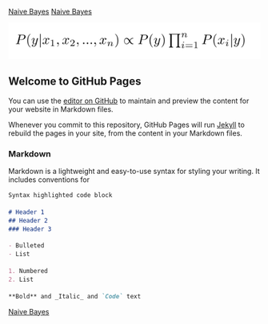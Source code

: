 <a href="https://raw.githubusercontent.com/LouisJEANPIERRE/site/master/Naive_Bayes.html">Naive Bayes</a>
<a href="https://raw.githubusercontent.com/LouisJEANPIERRE/site/master/NaiveBayes.md/Naive_Bayes.html">Naive Bayes</a>

<p><img src="NB4.PNG" alt="title"></p>

## Welcome to GitHub Pages

You can use the [editor on GitHub](https://github.com/LouisJEANPIERRE/site/edit/master/README.md) to maintain and preview the content for your website in Markdown files.

Whenever you commit to this repository, GitHub Pages will run [Jekyll](https://jekyllrb.com/) to rebuild the pages in your site, from the content in your Markdown files.

### Markdown

Markdown is a lightweight and easy-to-use syntax for styling your writing. It includes conventions for

```markdown
Syntax highlighted code block

# Header 1
## Header 2
### Header 3

- Bulleted
- List

1. Numbered
2. List

**Bold** and _Italic_ and `Code` text

```

[Naive Bayes](https://raw.githubusercontent.com/LouisJEANPIERRE/site/master/Naive%20Bayes)


